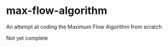 # max-flow-algorithm
An attempt at coding the Maximum Flow Algorithm from scratch

Not yet complete
